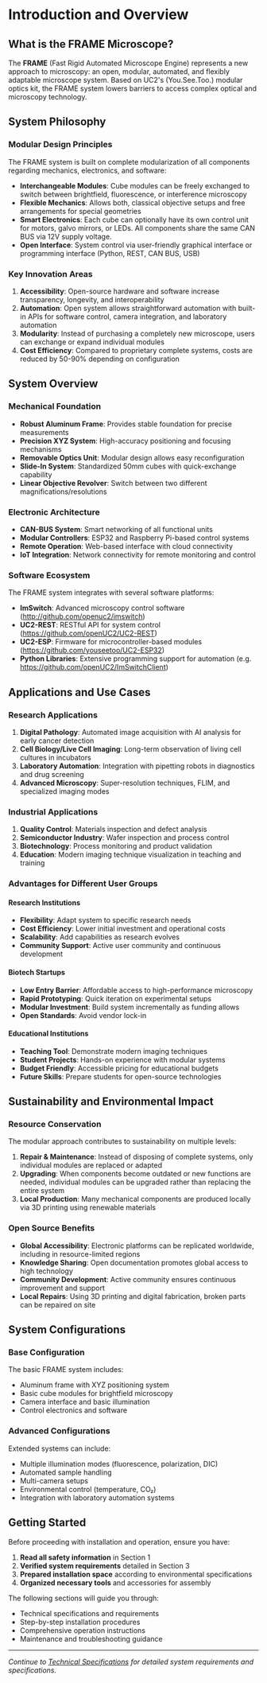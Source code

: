 # Introduction and Overview

## What is the FRAME Microscope?

The **FRAME** (Fast Rigid Automated Microscope Engine) represents a new approach to microscopy: an open, modular, automated, and flexibly adaptable microscope system. Based on UC2's (You.See.Too.) modular optics kit, the FRAME system lowers barriers to access complex optical and microscopy technology.

## System Philosophy

### Modular Design Principles

The FRAME system is built on complete modularization of all components regarding mechanics, electronics, and software:

- **Interchangeable Modules**: Cube modules can be freely exchanged to switch between brightfield, fluorescence, or interference microscopy
- **Flexible Mechanics**: Allows both, classical objective setups and free arrangements for special geometries
- **Smart Electronics**: Each cube can optionally have its own control unit for motors, galvo mirrors, or LEDs. All components share the same CAN BUS via 12V supply voltage.
- **Open Interface**: System control via user-friendly graphical interface or programming interface (Python, REST, CAN BUS, USB)


### Key Innovation Areas

1. **Accessibility**: Open-source hardware and software increase transparency, longevity, and interoperability
2. **Automation**: Open system allows straightforward automation with built-in APIs for software control, camera integration, and laboratory automation
3. **Modularity**: Instead of purchasing a completely new microscope, users can exchange or expand individual modules
4. **Cost Efficiency**: Compared to proprietary complete systems, costs are reduced by 50-90% depending on configuration

## System Overview

### Mechanical Foundation

- **Robust Aluminum Frame**: Provides stable foundation for precise measurements
- **Precision XYZ System**: High-accuracy positioning and focusing mechanisms
- **Removable Optics Unit**: Modular design allows easy reconfiguration
- **Slide-In System**: Standardized 50mm cubes with quick-exchange capability
- **Linear Objective Revolver**: Switch between two different magnifications/resolutions

### Electronic Architecture

- **CAN-BUS System**: Smart networking of all functional units
- **Modular Controllers**: ESP32 and Raspberry Pi-based control systems
- **Remote Operation**: Web-based interface with cloud connectivity
- **IoT Integration**: Network connectivity for remote monitoring and control

### Software Ecosystem

The FRAME system integrates with several software platforms:

- **ImSwitch**: Advanced microscopy control software (http://github.com/openuc2/imswitch)
- **UC2-REST**: RESTful API for system control (https://github.com/openUC2/UC2-REST)
- **UC2-ESP**: Firmware for microcontroller-based modules (https://github.com/youseetoo/UC2-ESP32)
- **Python Libraries**: Extensive programming support for automation (e.g. https://github.com/openUC2/ImSwitchClient)

## Applications and Use Cases

### Research Applications

1. **Digital Pathology**: Automated image acquisition with AI analysis for early cancer detection
2. **Cell Biology/Live Cell Imaging**: Long-term observation of living cell cultures in incubators
3. **Laboratory Automation**: Integration with pipetting robots in diagnostics and drug screening
4. **Advanced Microscopy**: Super-resolution techniques, FLIM, and specialized imaging modes

### Industrial Applications

1. **Quality Control**: Materials inspection and defect analysis
2. **Semiconductor Industry**: Wafer inspection and process control
3. **Biotechnology**: Process monitoring and product validation
4. **Education**: Modern imaging technique visualization in teaching and training

### Advantages for Different User Groups

#### Research Institutions
- **Flexibility**: Adapt system to specific research needs
- **Cost Efficiency**: Lower initial investment and operational costs
- **Scalability**: Add capabilities as research evolves
- **Community Support**: Active user community and continuous development

#### Biotech Startups
- **Low Entry Barrier**: Affordable access to high-performance microscopy
- **Rapid Prototyping**: Quick iteration on experimental setups
- **Modular Investment**: Build system incrementally as funding allows
- **Open Standards**: Avoid vendor lock-in

#### Educational Institutions
- **Teaching Tool**: Demonstrate modern imaging techniques
- **Student Projects**: Hands-on experience with modular systems
- **Budget Friendly**: Accessible pricing for educational budgets
- **Future Skills**: Prepare students for open-source technologies

## Sustainability and Environmental Impact

### Resource Conservation

The modular approach contributes to sustainability on multiple levels:

1. **Repair & Maintenance**: Instead of disposing of complete systems, only individual modules are replaced or adapted
2. **Upgrading**: When components become outdated or new functions are needed, individual modules can be upgraded rather than replacing the entire system
3. **Local Production**: Many mechanical components are produced locally via 3D printing using renewable materials

### Open Source Benefits

- **Global Accessibility**: Electronic platforms can be replicated worldwide, including in resource-limited regions
- **Knowledge Sharing**: Open documentation promotes global access to high technology
- **Community Development**: Active community ensures continuous improvement and support
- **Local Repairs**: Using 3D printing and digital fabrication, broken parts can be repaired on site

## System Configurations

### Base Configuration

The basic FRAME system includes:
- Aluminum frame with XYZ positioning system
- Basic cube modules for brightfield microscopy
- Camera interface and basic illumination
- Control electronics and software

### Advanced Configurations

Extended systems can include:
- Multiple illumination modes (fluorescence, polarization, DIC)
- Automated sample handling
- Multi-camera setups
- Environmental control (temperature, CO₂)
- Integration with laboratory automation systems

## Getting Started

Before proceeding with installation and operation, ensure you have:

1. **Read all safety information** in Section 1
2. **Verified system requirements** detailed in Section 3
3. **Prepared installation space** according to environmental specifications
4. **Organized necessary tools** and accessories for assembly

The following sections will guide you through:
- Technical specifications and requirements
- Step-by-step installation procedures
- Comprehensive operation instructions
- Maintenance and troubleshooting guidance

---

*Continue to [Technical Specifications](./03_Technical_Specifications.md) for detailed system requirements and specifications.*
